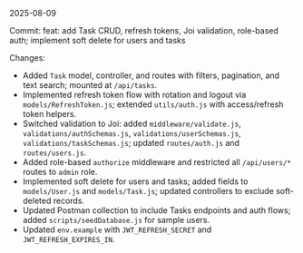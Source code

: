 2025-08-09

Commit: feat: add Task CRUD, refresh tokens, Joi validation, role-based auth; implement soft delete for users and tasks

Changes:
- Added `Task` model, controller, and routes with filters, pagination, and text search; mounted at `/api/tasks`.
- Implemented refresh token flow with rotation and logout via `models/RefreshToken.js`; extended `utils/auth.js` with access/refresh token helpers.
- Switched validation to Joi: added `middleware/validate.js`, `validations/authSchemas.js`, `validations/userSchemas.js`, `validations/taskSchemas.js`; updated `routes/auth.js` and `routes/users.js`.
- Added role-based `authorize` middleware and restricted all `/api/users/*` routes to `admin` role.
- Implemented soft delete for users and tasks; added fields to `models/User.js` and `models/Task.js`; updated controllers to exclude soft-deleted records.
- Updated Postman collection to include Tasks endpoints and auth flows; added `scripts/seedDatabase.js` for sample users.
- Updated `env.example` with `JWT_REFRESH_SECRET` and `JWT_REFRESH_EXPIRES_IN`.